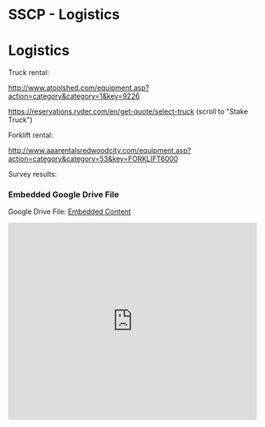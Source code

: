 # SSCP - Logistics

# Logistics

Truck rental:

http://www.atoolshed.com/equipment.asp?action=category&category=1&key=9226

https://reservations.ryder.com/en/get-quote/select-truck (scroll to "Stake Truck")

Forklift rental:

http://www.aaarentalsredwoodcity.com/equipment.asp?action=category&category=53&key=FORKLIFT6000

Survey results:

[](https://drive.google.com/folderview?id=1uHdtjQZQXdqWN7hnR2_8BXbt9LxNuPrW)

### Embedded Google Drive File

Google Drive File: [Embedded Content](https://drive.google.com/embeddedfolderview?id=1uHdtjQZQXdqWN7hnR2_8BXbt9LxNuPrW#list)

<iframe width="100%" height="400" src="https://drive.google.com/embeddedfolderview?id=1uHdtjQZQXdqWN7hnR2_8BXbt9LxNuPrW#list" frameborder="0"></iframe>

